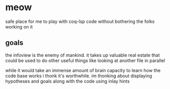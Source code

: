 # meow
safe place for me to play with coq-lsp code without bothering the folks working on it

## goals
the infoview is the enemy of mankind. it takes up valuable real estate that could be used to do other useful things like looking at another file in parallel

while it would take an immense amount of brain capacity to learn how the code base works i thonk it's worthwhile. im thonking about displaying hypotheses and goals along with the code using inlay hints
